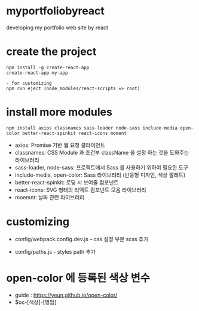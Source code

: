 # myportfoliobyreact
developing my portfolio web site by react


# create the project
````
npm install -g create-react-app
create-react-app my-app

- for customizing
npm run eject (node_modules/react-scripts => root) 
````

# install more modules
````
npm install axios classnames sass-loader node-sass include-media open-color better-react-spinkit react-icons moment

````
- axios: Promise 기반 웹 요청 클라이언트
- classnames: CSS Module 과 조건부 className 을 설정 하는 것을 도와주는 라이브러리
- sass-loader, node-sass: 프로젝트에서 Sass 를 사용하기 위하여 필요한 도구
- include-media, open-color: Sass 라이브러리 (반응형 디자인, 색상 팔레트)
- better-react-spinkit: 로딩 시 보여줄 컴포넌트
- react-icons: SVG 형태의 리액트 컴포넌트 모음 라이브러리
- moemnt: 날짜 관련 라이브러리


# customizing

- config/webpack.config.dev.js – css 설정 부분 scss 추가

- config/paths.js - styles path 추가 

# open-color 에 등록된 색상 변수
- guide : https://yeun.github.io/open-color/
- $oc-[색상]-[명암]



 
